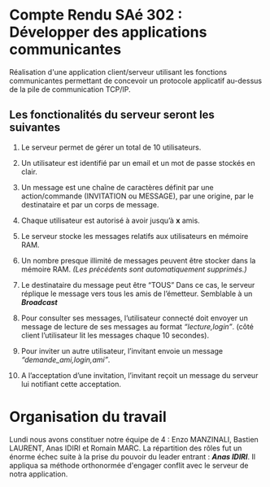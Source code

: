 # Compte Rendu SAé 302 : Développer des applications communicantes

Réalisation d'une application client/serveur utilisant les fonctions communicantes permettant de
concevoir un protocole applicatif au-dessus de la pile de communication TCP/IP.

## Les fonctionalités du serveur seront les suivantes

1. Le serveur permet de gérer un total de 10 utilisateurs.

2. Un utilisateur est identifié par un email et un mot de passe stockés en clair.
   
3. Un message est une chaîne de caractères définit par une action/commande (INVITATION
ou MESSAGE), par une origine, par le destinataire et par un corps de message.

4. Chaque utilisateur est autorisé à avoir jusqu’à __x__ amis.
   
5. Le serveur stocke les messages relatifs aux utilisateurs en mémoire RAM.
   
6. Un nombre presque illimité de messages peuvent être stocker dans la mémoire RAM. _(Les précédents sont automatiquement supprimés.)_
   
7. Le destinataire du message peut être “TOUS” Dans ce cas, le serveur réplique le message vers tous les amis de l’émetteur. Semblable à un ***Broadcast***
   
8. Pour consulter ses messages, l’utilisateur connecté doit envoyer un message de lecture de
ses messages au format *“lecture,login”*. (côté client l’utilisateur lit les messages chaque
10 secondes).

9. Pour inviter un autre utilisateur, l’invitant envoie un message *“demande_ami,login,ami”*.
    
10.  A l’acceptation d’une invitation, l’invitant reçoit un message du serveur lui notifiant cette acceptation.
    

# Organisation du travail

Lundi nous avons constituer notre équipe de 4 : Enzo MANZINALI, Bastien LAURENT, Anas IDIRI et Romain MARC.
La répartition des rôles fut un énorme échec suite à la prise du pouvoir du leader entrant : ***Anas IDIRI***. Il appliqua sa méthode orthonormée d'engager conflit avec le serveur de notra application.